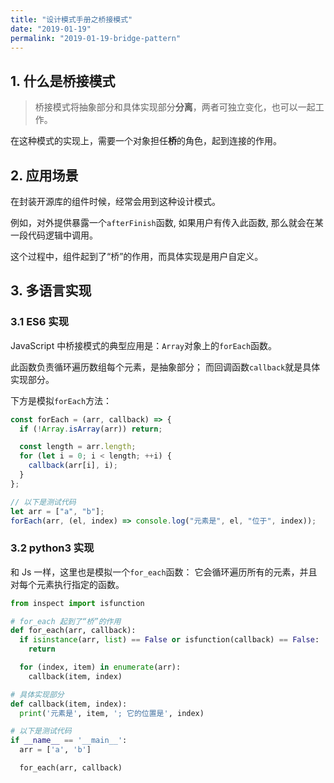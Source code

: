 ```yaml
---
title: "设计模式手册之桥接模式"
date: "2019-01-19"
permalink: "2019-01-19-bridge-pattern"
---
```


## 1. 什么是桥接模式

> 桥接模式将抽象部分和具体实现部分**分离**，两者可独立变化，也可以一起工作。

在这种模式的实现上，需要一个对象担任**桥**的角色，起到连接的作用。

## 2. 应用场景

在封装开源库的组件时候，经常会用到这种设计模式。

例如，对外提供暴露一个`afterFinish`函数,
如果用户有传入此函数, 那么就会在某一段代码逻辑中调用。

这个过程中，组件起到了“桥”的作用，而具体实现是用户自定义。

## 3. 多语言实现

### 3.1 ES6 实现

JavaScript 中桥接模式的典型应用是：`Array`对象上的`forEach`函数。

此函数负责循环遍历数组每个元素，是抽象部分；
而回调函数`callback`就是具体实现部分。

下方是模拟`forEach`方法：

```javascript
const forEach = (arr, callback) => {
  if (!Array.isArray(arr)) return;

  const length = arr.length;
  for (let i = 0; i < length; ++i) {
    callback(arr[i], i);
  }
};

// 以下是测试代码
let arr = ["a", "b"];
forEach(arr, (el, index) => console.log("元素是", el, "位于", index));
```

### 3.2 python3 实现

和 Js 一样，这里也是模拟一个`for_each`函数：
它会循环遍历所有的元素，并且对每个元素执行指定的函数。

```python
from inspect import isfunction

# for_each 起到了“桥”的作用
def for_each(arr, callback):
  if isinstance(arr, list) == False or isfunction(callback) == False:
    return

  for (index, item) in enumerate(arr):
    callback(item, index)

# 具体实现部分
def callback(item, index):
  print('元素是', item, '; 它的位置是', index)

# 以下是测试代码
if __name__ == '__main__':
  arr = ['a', 'b']

  for_each(arr, callback)
```
